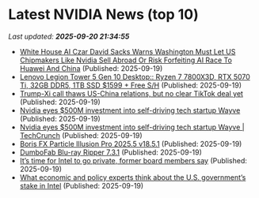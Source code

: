 # Latest NVIDIA News (top 10)
_Last updated: **2025-09-20 21:34:55**_

- [White House AI Czar David Sacks Warns Washington Must Let US Chipmakers Like Nvidia Sell Abroad Or Risk Forfeiting AI Race To Huawei And China](https://consent.yahoo.com/v2/collectConsent?sessionId=1_cc-session_753a6590-ddc4-4d8e-a589-e4a9eda2a361) (Published: 2025-09-19)
- [Lenovo Legion Tower 5 Gen 10 Desktop:: Ryzen 7 7800X3D, RTX 5070 Ti, 32GB DDR5, 1TB SSD $1599 + Free S/H](https://slickdeals.net/f/18617959-lenovo-legion-tower-5-gen-10-desktop-ryzen-7-7800x3d-rtx-5070-ti-32gb-ddr5-1tb-ssd-1599-free-s-h) (Published: 2025-09-19)
- [Trump-Xi call thaws US-China relations, but no clear TikTok deal yet](https://www.aljazeera.com/economy/2025/9/19/trump-xi-call-thaws-us-china-relations-but-no-clear-tiktok-deal-yet) (Published: 2025-09-19)
- [Nvidia eyes $500M investment into self-driving tech startup Wayve](https://biztoc.com/x/5f224d61e17cde4a) (Published: 2025-09-19)
- [Nvidia eyes $500M investment into self-driving tech startup Wayve | TechCrunch](https://techcrunch.com/2025/09/19/nvidia-eyes-500m-investment-into-self-driving-tech-startup-wayve/) (Published: 2025-09-19)
- [Boris FX Particle Illusion Pro 2025.5 v18.5.1](https://post.rlsbb.to/boris-fx-particle-illusion-pro-2025-5-v18-5-1/) (Published: 2025-09-19)
- [DumboFab Blu-ray Ripper 7.3.1](https://post.rlsbb.to/dumbofab-blu-ray-ripper-7-3-1/) (Published: 2025-09-19)
- [It’s time for Intel to go private, former board members say](https://fortune.com/2025/09/19/time-for-intel-to-go-private-nvidia-government-trump/) (Published: 2025-09-19)
- [What economic and policy experts think about the U.S. government’s stake in Intel](https://www.pbs.org/newshour/politics/what-economic-and-policy-experts-think-about-the-u-s-governments-stake-in-intel) (Published: 2025-09-19)
